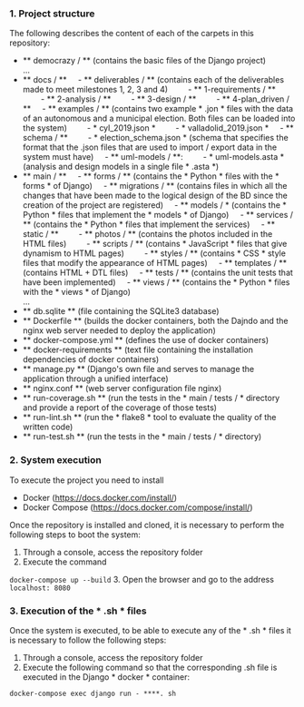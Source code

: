 ### 1. Project structure

The following describes the content of each of the carpets in this repository:

- ** democrazy / ** (contains the basic files of the Django project)
    <br> ...
- ** docs / **
    - ** deliverables / ** (contains each of the deliverables made to meet milestones 1, 2, 3 and 4)
        - ** 1-requirements / **
        - ** 2-analysis / **
        - ** 3-design / **
        - ** 4-plan_driven / **
    - ** examples / ** (contains two example * .jon * files with the data of an autonomous and a municipal election. Both files can be loaded into the system)
        - * cyl_2019.json *
        - * valladolid_2019.json *
    - ** schema / **
        - * election_schema.json * (schema that specifies the format that the .json files that are used to import / export data in the system must have)
    - ** uml-models / **:
        - * uml-models.asta * (analysis and design models in a single file * .asta *)
- ** main / **
    - ** forms / ** (contains the * Python * files with the * forms * of Django)
    - ** migrations / ** (contains files in which all the changes that have been made to the logical design of the BD since the creation of the project are registered)
    - ** models / * (contains the * Python * files that implement the * models * of Django)
    - ** services / ** (contains the * Python * files that implement the services)
    - ** static / **
        - ** photos / ** (contains the photos included in the HTML files)
        - ** scripts / ** (contains * JavaScript * files that give dynamism to HTML pages)
        - ** styles / ** (contains * CSS * style files that modify the appearance of HTML pages)
    - ** templates / ** (contains HTML + DTL files)
    - ** tests / ** (contains the unit tests that have been implemented)
    - ** views / ** (contains the * Python * files with the * views * of Django)
    <br> ...
- ** db.sqlite ** (file containing the SQLite3 database)
- ** Dockerfile ** (builds the docker containers, both the Dajndo and the nginx web server needed to deploy the application)
- ** docker-compose.yml ** (defines the use of docker containers)
- ** docker-requirements ** (text file containing the installation dependencies of docker containers)
- ** manage.py ** (Django's own file and serves to manage the application through a unified interface)
- ** nginx.conf ** (web server configuration file nginx)
- ** run-coverage.sh ** (run the tests in the * main / tests / * directory and provide a report of the coverage of those tests)
- ** run-lint.sh ** (run the * flake8 * tool to evaluate the quality of the written code)
- ** run-test.sh ** (run the tests in the * main / tests / * directory)

### 2. System execution
To execute the project you need to install
- Docker (https://docs.docker.com/install/)
- Docker Compose (https://docs.docker.com/compose/install/)

Once the repository is installed and cloned, it is necessary to perform the following steps to boot the system:

1. Through a console, access the repository folder
2. Execute the command

``
docker-compose up --build
``
3. Open the browser and go to the address
``
localhost: 8080
``

### 3. Execution of the * .sh * files

Once the system is executed, to be able to execute any of the * .sh * files it is necessary to follow the following steps:

1. Through a console, access the repository folder
2. Execute the following command so that the corresponding .sh file is executed in the Django * docker * container:

``
docker-compose exec django run - ****. sh
``

